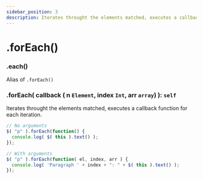 ```yaml
---
sidebar_position: 3
description: Iterates throught the elements matched, executes a callback function for each iteration
---
```


# .forEach()

### .each()
Alias of ``.forEach()``

### .forEach( callback ( n ``Element``, index ``Int``, arr ``array``) ): ``self``
Iterates throught the elements matched, executes a callback function for each iteration.
```javascript
// No arguments
$( "p" ).forEach(function() {
  console.log( $( this ).text() );
});

// With arguments
$( "p" ).forEach(function( el, index, arr ) {
  console.log( 'Paragraph ' + index + ": " + $( this ).text() );
});
```